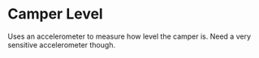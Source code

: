 # Camper Level
Uses an accelerometer to measure how level the camper is. Need a very sensitive accelerometer though.
